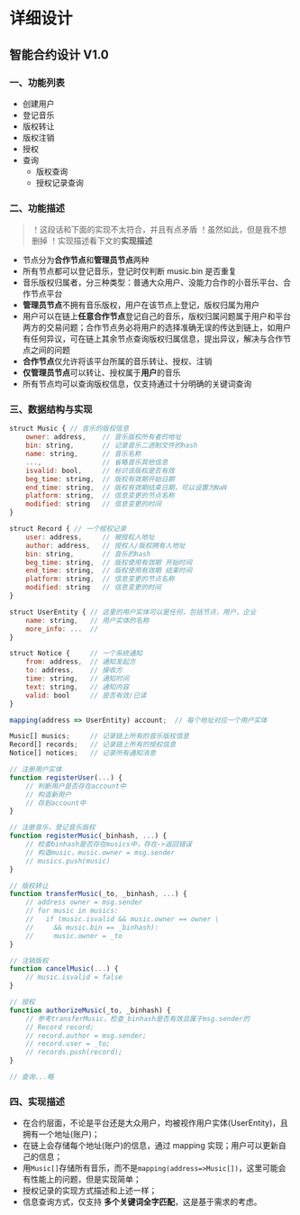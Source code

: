 # 详细设计

## 智能合约设计 V1.0

### 一、功能列表

- 创建用户
- 登记音乐
- 版权转让
- 版权注销
- 授权
- 查询
  - 版权查询
  - 授权记录查询

### 二、功能描述

> ！这段话和下面的实现不太符合，并且有点矛盾
> ！虽然如此，但是我不想删掉
> ！实现描述看下文的**实现描述**

- 节点分为**合作节点**和**管理员节点**两种
- 所有节点都可以登记音乐，登记时仅判断 music.bin 是否重复
- 音乐版权归属者，分三种类型：普通大众用户、没能力合作的小音乐平台、合作节点平台
- **管理员节点**不拥有音乐版权，用户在该节点上登记，版权归属为用户
- 用户可以在链上**任意合作节点**登记自己的音乐，版权归属问题属于用户和平台两方的交易问题；合作节点务必将用户的选择准确无误的传达到链上，如用户有任何异议，可在链上其余节点查询版权归属信息，提出异议，解决与合作节点之间的问题
- **合作节点**仅允许将该平台所属的音乐转让、授权、注销
- **仅管理员节点**可以转让、授权属于**用户**的音乐
- 所有节点均可以查询版权信息，仅支持通过十分明确的关键词查询

### 三、数据结构与实现

```js
struct Music { // 音乐的版权信息
    owner: address,    // 音乐版权所有者的地址
    bin: string,       // 记录音乐二进制文件的hash
    name: string,      // 音乐名称
    ...,               // 省略音乐其他信息
    isvalid: bool,     // 标识该版权是否有效
    beg_time: string,  // 版权有效期开始日期
    end_time: string,  // 版权有效期结束日期，可以设置为NaN
    platform: string,  // 信息变更的节点名称
    modified: string   // 信息变更的时间
}

struct Record { // 一个授权记录
    user: address,     // 被授权人地址
    author: address,   // 授权人/版权拥有人地址
    bin: string,       // 音乐的hash
    beg_time: string,  // 版权使用有效期 开始时间
    end_time: string,  // 版权使用有效期 结束时间
    platform: string,  // 信息变更的节点名称
    modified: string   // 信息变更的时间
}

struct UserEntity { // 这里的用户实体可以是任何，包括节点，用户，企业
    name: string,   // 用户实体的名称
    more_info: ...  //
}

struct Notice {     // 一个系统通知
    from: address,  // 通知发起方
    to: address,    // 接收方
    time: string,   // 通知时间
    text: string,   // 通知内容
    valid: bool     // 是否有效/已读
}

mapping(address => UserEntity) account;  // 每个地址对应一个用户实体

Music[] musics;     // 记录链上所有的音乐版权信息
Record[] records;   // 记录链上所有的授权信息
Notice[] notices;   // 记录所有通知消息

// 注册用户实体
function registerUser(...) {
    // 判断用户是否存在account中
    // 构造新用户
    // 存到account中
}

// 注册音乐，登记音乐版权
function registerMusic(_binhash, ...) {
    // 检查binhash是否存在musics中，存在->返回错误
    // 构造music，music.owner = msg.sender
    // musics.push(music)
}

// 版权转让
function transferMusic(_to, _binhash, ...) {
    // address owner = msg.sender
    // for music in musics:
    //   if (music.isvalid && music.owner == owner \
    //     && music.bin == _binhash):
    //     music.owner = _to
}

// 注销版权
function cancelMusic(...) {
    // music.isvalid = false
}

// 授权
function authorizeMusic(_to, _binhash) {
    // 参考transferMusic，检查_binhash是否有效且属于msg.sender的
    // Record record;
    // record.author = msg.sender;
    // record.user = _to;
    // records.push(record);
}

// 查询...略
```

### 四、实现描述

- 在合约层面，不论是平台还是大众用户，均被视作用户实体(UserEntity)，且拥有一个地址(账户)；
- 在链上会存储每个地址(账户)的信息，通过 mapping 实现；用户可以更新自己的信息；
- 用`Music[]`存储所有音乐，而不是`mapping(address=>Music[])`，这里可能会有性能上的问题，但是实现简单；
- 授权记录的实现方式描述和上述一样；
- 信息查询方式，仅支持 **多个关键词全字匹配**，这是基于需求的考虑。
